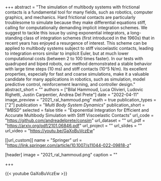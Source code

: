 +++
abstract = "The simulation of multibody systems with frictional contacts is a fundamental tool for many fields, such as robotics, computer graphics, and mechanics. Hard frictional contacts are particularly troublesome to simulate because they make differential equations stiff, calling for computationally demanding implicit integration schemes. We suggest to tackle this issue by using exponential integrators, a long-standing class of integration schemes (first introduced in the 1960s) that in recent years has enjoyed a resurgence of interest. This scheme can be applied to multibody systems subject to stiff viscoelastic contacts, leading to integration errors similar to implicit Euler, but at much lower computational costs (between 2 to 100 times faster). In our tests with quadruped and biped robots, our method demonstrated a stable behavior with large time steps (10 ms) and stiff contacts (10^5 N/m). Its excellent properties, especially for fast and coarse simulations, make it a valuable candidate for many applications in robotics, such as simulation, model predictive control, reinforcement learning, and controller design."
abstract_short = ""
authors = ["Bilal Hammoud, Luca Olivieri, Ludovic Righetti, Justin Carpentier, Andrea Del Prete"]
date = "2022-04-11"
image_preview = "2021_ral_hammoud.png"
math = true
publication_types = ["2"]
publication = "*Multi Body System Dynamics*"
publication_short = "*MBSD*"
selected = false
title = "Exponential Integration for Efficient and Accurate Multibody Simulation with Stiff Viscoelastic Contacts"
url_code = "https://github.com/andreadelprete/consim"
url_dataset = ""
url_pdf = "https://arxiv.org/pdf/2101.06846.pdf"
url_project = ""
url_slides = ""
url_video = "https://youtu.be/GaXoBuVczEw"

[[url_custom]]
name = "Springer"
url = "https://link.springer.com/article/10.1007/s11044-022-09818-z"

[header]
image = "2021_ral_hammoud.png"
caption = ""

+++

{{< youtube GaXoBuVczEw >}}
